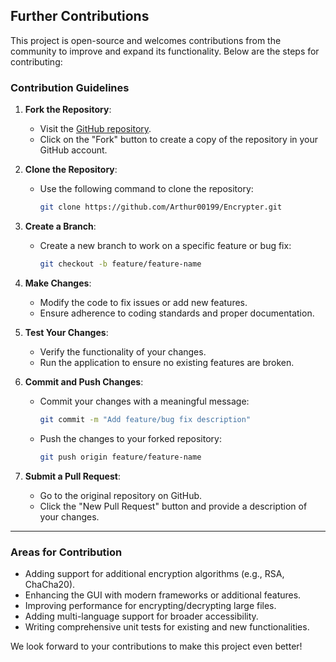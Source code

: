 ## Further Contributions

This project is open-source and welcomes contributions from the community to improve and expand its functionality. Below are the steps for contributing:

### Contribution Guidelines

1. **Fork the Repository**:
   - Visit the [GitHub repository](#https://github.com/Arthur00199/Encrypter.git).
   - Click on the "Fork" button to create a copy of the repository in your GitHub account.

2. **Clone the Repository**:
   - Use the following command to clone the repository:

     ```bash
     git clone https://github.com/Arthur00199/Encrypter.git
     ```

3. **Create a Branch**:
   - Create a new branch to work on a specific feature or bug fix:

     ```bash
     git checkout -b feature/feature-name
     ```

4. **Make Changes**:
   - Modify the code to fix issues or add new features.
   - Ensure adherence to coding standards and proper documentation.

5. **Test Your Changes**:
   - Verify the functionality of your changes.
   - Run the application to ensure no existing features are broken.

6. **Commit and Push Changes**:
   - Commit your changes with a meaningful message:

     ```bash
     git commit -m "Add feature/bug fix description"
     ```

   - Push the changes to your forked repository:

     ```bash
     git push origin feature/feature-name
     ```

7. **Submit a Pull Request**:
   - Go to the original repository on GitHub.
   - Click the "New Pull Request" button and provide a description of your changes.

---

### Areas for Contribution

- Adding support for additional encryption algorithms (e.g., RSA, ChaCha20).
- Enhancing the GUI with modern frameworks or additional features.
- Improving performance for encrypting/decrypting large files.
- Adding multi-language support for broader accessibility.
- Writing comprehensive unit tests for existing and new functionalities.

We look forward to your contributions to make this project even better!
